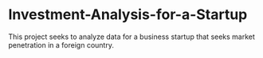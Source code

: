 # Investment-Analysis-for-a-Startup
This project seeks to analyze data for a business startup that seeks market penetration in a foreign country.
